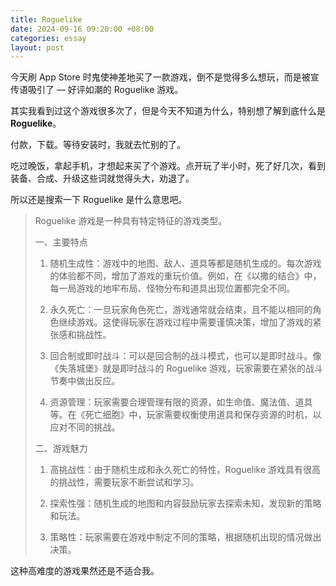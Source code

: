 ```yaml
---
title: Roguelike
date: 2024-09-16 09:20:00 +08:00
categories: essay
layout: post
---
```

今天刷 App Store 时鬼使神差地买了一款游戏，倒不是觉得多么想玩，而是被宣传语吸引了 — 好评如潮的 Roguelike 游戏。

其实我看到过这个游戏很多次了，但是今天不知道为什么，特别想了解到底什么是 **Roguelike**。

付款，下载。等待安装时，我就去忙别的了。

吃过晚饭，拿起手机，才想起来买了个游戏。点开玩了半小时，死了好几次，看到装备、合成、升级这些词就觉得头大，劝退了。

所以还是搜索一下 Roguelike 是什么意思吧。

> Roguelike 游戏是一种具有特定特征的游戏类型。
> 
> 一、主要特点
> 
> 1. 随机生成性：游戏中的地图、敌人、道具等都是随机生成的。每次游戏的体验都不同，增加了游戏的重玩价值。例如，在《以撒的结合》中，每一局游戏的地牢布局、怪物分布和道具出现位置都完全不同。
> 
> 2. 永久死亡：一旦玩家角色死亡，游戏通常就会结束，且不能以相同的角色继续游戏。这使得玩家在游戏过程中需要谨慎决策，增加了游戏的紧张感和挑战性。
> 
> 3. 回合制或即时战斗：可以是回合制的战斗模式，也可以是即时战斗。像《失落城堡》就是即时战斗的 Roguelike 游戏，玩家需要在紧张的战斗节奏中做出反应。
> 
> 4. 资源管理：玩家需要合理管理有限的资源，如生命值、魔法值、道具等。在《死亡细胞》中，玩家需要权衡使用道具和保存资源的时机，以应对不同的挑战。
> 
> 二、游戏魅力
> 
> 1. 高挑战性：由于随机生成和永久死亡的特性，Roguelike 游戏具有很高的挑战性，需要玩家不断尝试和学习。
> 
> 2. 探索性强：随机生成的地图和内容鼓励玩家去探索未知，发现新的策略和玩法。
> 
> 3. 策略性：玩家需要在游戏中制定不同的策略，根据随机出现的情况做出决策。

这种高难度的游戏果然还是不适合我。
